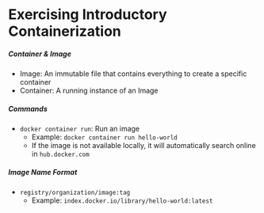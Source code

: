 # Exercising Introductory Containerization

##### Container & Image
- Image: An immutable file that contains everything to create a specific container
- Container: A running instance of an Image

##### Commands
- `docker container run`: Run an image
  - Example: `docker container run hello-world`
  - If the image is not available locally, it will automatically search online in `hub.docker.com`
 
##### Image Name Format
- `registry/organization/image:tag`
  - Example: `index.docker.io/library/hello-world:latest`
